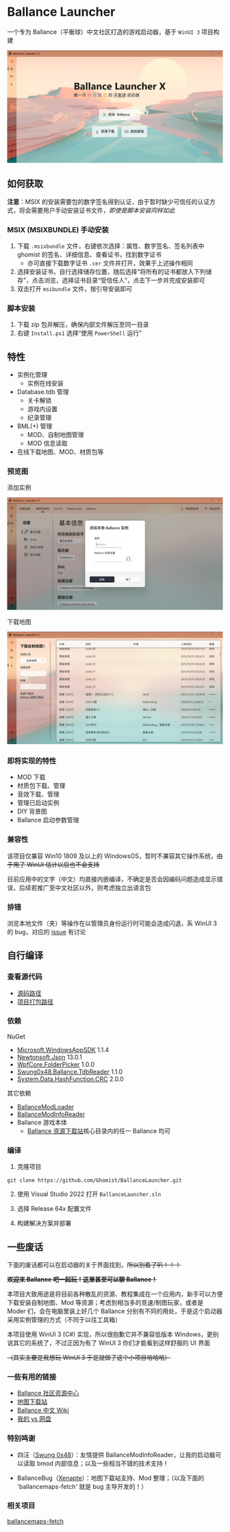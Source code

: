 # Ballance Launcher

一个专为 Ballance（平衡球）中文社区打造的游戏启动器，基于 `WinUI 3` 项目构建

![主界面预览](./Pic/HomePage.png)

## 如何获取

**注意**：MSIX 的安装需要包的数字签名得到认证，由于暂时缺少可信任的认证方式，将会需要用户手动安装证书文件，_即使是脚本安装同样如此_

### MSIX (MSIXBUNDLE) 手动安装

1. 下载 `.msixbundle` 文件，右键依次选择：属性、数字签名、签名列表中 ghomist 的签名、详细信息、查看证书，找到数字证书
    - 亦可直接下载数字证书 `.cer` 文件并打开，效果于上述操作相同
2. 选择安装证书，自行选择储存位置，随后选择“将所有的证书都放入下列储存”，点击浏览，选择证书目录“受信任人”，点击下一步并完成安装即可
3. 双击打开 `msibundle` 文件，按引导安装即可

### 脚本安装

1. 下载 zip 包并解压，确保内部文件解压至同一目录
2. 右键 `Install.ps1` 选择“使用 `PowerShell` 运行”

## 特性

-   实例化管理
    -   实例在线安装
-   Database.tdb 管理
    -   关卡解锁
    -   游戏内设置
    -   纪录管理
-   BML(+) 管理
    -   MOD、自制地图管理
    -   MOD 信息读取
-   在线下载地图、MOD、材质包等

### 预览图

添加实例

![添加实例](./Pic/AddInstance.png)

下载地图

![下载地图](./Pic/DownloadPage.png)

### 即将实现的特性

-   MOD 下载
-   材质包下载、管理
-   音效下载、管理
-   管理已启动实例
-   DIY 背景图
-   Ballance 启动参数管理

### 兼容性

该项目仅兼容 Win10 1809 及以上的 WindowsOS，暂时不兼容其它操作系统，~~由于用了 WinUI 估计以后也不会支持~~

目前应用中的文字（中文）均直接内嵌编译，不确定是否会因编码问题造成显示错误，后续若推广至中文社区以外，则考虑独立出语言包

### 排错

浏览本地文件（夹）等操作在以管理员身份运行时可能会造成闪退，系 WinUI 3 的 bug，对应的 [issue](https://github.com/microsoft/WindowsAppSDK/issues/2504) 有讨论

## 自行编译

### 查看源代码

-   [源码路径](./BallanceLauncher/BallanceLauncher/)
-   [项目打包路径](<./BallanceLauncher/BallanceLauncher%20(Package)/>)

### 依赖

NuGet

-   [Microsoft.WindowsAppSDK](https://github.com/microsoft/windowsappsdk) 1.1.4
-   [Newtonsoft.Json](https://www.newtonsoft.com/json) 13.0.1
-   [WpfCore.FolderPicker](https://github.com/dove-team/WpfCore.FolderPicker) 1.0.0
-   [Swung0x48.Ballance.TdbReader](https://www.nuget.org/packages/Swung0x48.Ballance.TdbReader/1.1.0) 1.1.0
-   [System.Data.HashFunction.CRC](https://www.nuget.org/packages/System.Data.HashFunction.CRC/2.0.0) 2.0.0

其它依赖

-   [BallanceModLoader](https://github.com/Gamepiaynmo/BallanceModLoader)
-   [BallanceModInfoReader](https://github.com/Swung0x48/BallanceModInfoReader)
-   Ballance 游戏本体
    -   [Ballance 资源下载站](http://ys.bcrc.site/)核心目录内的任一 Ballance 均可

### 编译

1. 克隆项目

```
git clone https://github.com/Ghomist/BallanceLauncher.git
```

2. 使用 Visual Studio 2022 打开 `BallanceLauncher.sln`

<!-- 3. 设置需内嵌编译的二进制文件，并设置其编译属性

以下路径均相对该源码根目录：[`./BallanceLauncher/BallanceLauncher/`](./BallanceLauncher/BallanceLauncher/)

| 文件项                                            | 编译属性 | 备注            |
| ------------------------------------------------- | -------- | --------------- |
| `Ballance/Ballance.zip`                           | Embedded |                 |
| `Ballance/BML-0.3.40.zip`                         | Embedded |                 |
| `BallanceModInfoReader/BallanceModInfoReader.exe` | Embedded |                 |
| `BallanceModInfoReader/BML.dll`                   | Embedded | 该 BML 为简化版 | -->

3. 选择 Release 64x 配置文件

4. 构建解决方案并部署

## 一些废话

下面的废话都可以在启动器的关于界面找到，~~所以别看了叭！！！~~

~~**欢迎来 Ballance 吧一起玩！这里甚至可以聊 Ballance！**~~

本项目大致用途是将目前各种散乱的资源、教程集成在一个应用内，新手可以方便下载安装自制地图、Mod 等资源；考虑到相当多的竞速/制图玩家，或者是 Moder 们，会在电脑里装上好几个 Ballance 分别有不同的用处，于是这个启动器采用实例管理的方式（不同于以往工具箱）

本项目使用 WinUI 3 (C#) 实现，所以很抱歉它并不兼容低版本 Windows，更别说其它的系统了，不过正因为有了 WinUI 3 你们才能看到这样舒服的 UI 界面

~~（其实主要是我想玩 WinUI 3 于是就做了这个小项目哈哈哈）~~

### 一些有用的链接

-   [Ballance 社区资源中心](https://bcrc.site/)
-   [地图下载站](http://ballancemaps.ysepan.com/)
-   [Ballance 中文 Wiki](https://ballance.jxpxxzj.cn/wiki/%E9%A6%96%E9%A1%B5)
-   [我的 ys 网盘](http://ghostmisser.ysepan.com/)

### 特别鸣谢

-   四汪（[Swung 0x48](https://github.com/Swung0x48)）：友情提供 BallanceModInfoReader，让我的启动器可以读取 bmod 内部信息；以及一些相当不错的技术支持！

-   BallanceBug（[Xenapte](https://github.com/Xenapte)）：地图下载站支持、Mod 整理；（以及下面的 'ballancemaps-fetch' 就是 bug 主导开发的！）

### 相关项目

[ballancemaps-fetch](https://github.com/TeamKambuchi/ballancemaps-fetch)
